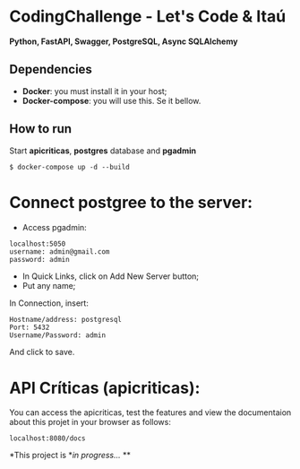 ﻿# CodingChallenge - Let's Code & Itaú
 
**Python, FastAPI, Swagger, PostgreSQL, Async SQLAlchemy**

## Dependencies
* **Docker**: you must install it in your host; 
* **Docker-compose**: you will use this. Se it bellow.

## How to run

Start **apicriticas**, **postgres** database and **pgadmin**
```shell
$ docker-compose up -d --build
```
# Connect postgree to the server:
* Access pgadmin:
```shell
localhost:5050
username: admin@gmail.com
password: admin
```
* In Quick Links, click on Add New Server button;
* Put any name;

In Connection, insert:
```shell
Hostname/address: postgresql
Port: 5432
Username/Password: admin
```
And click to save.

# API Críticas (apicriticas):
You can access the apicriticas, test the features and view the documentaion about this projet in your browser as follows:
```shell
localhost:8080/docs
```

*This project is **in progress...* **

